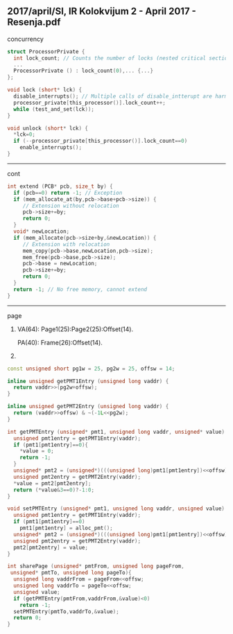 2017/april/SI, IR Kolokvijum 2 - April 2017 - Resenja.pdf
--------------------------------------------------------------------------------
concurrency
```cpp
struct ProcessorPrivate {
  int lock_count; // Counts the number of locks (nested critical sections)
  ...
  ProcessorPrivate () : lock_count(0),... {...}
};

void lock (short* lck) {
  disable_interrupts(); // Multiple calls of disable_intterupt are harmless
  processor_private[this_processor()].lock_count++;
  while (test_and_set(lck));
}

void unlock (short* lck) {
  *lck=0;
  if (--processor_private[this_processor()].lock_count==0)
    enable_interrupts();
}
```
--------------------------------------------------------------------------------
cont
```cpp
int extend (PCB* pcb, size_t by) {
  if (pcb==0) return -1; // Exception
  if (mem_allocate_at(by,pcb->base+pcb->size)) {
     // Extension without relocation
     pcb->size+=by;
     return 0;
  }
  void* newLocation;
  if (mem_allocate(pcb->size+by,&newLocation)) {
     // Extension with relocation
     mem_copy(pcb->base,newLocation,pcb->size);
     mem_free(pcb->base,pcb->size);
     pcb->base = newLocation;
     pcb->size+=by;
     return 0;
  }
  return -1; // No free memory, cannot extend
}
```

--------------------------------------------------------------------------------
page
1. VA(64): Page1(25):Page2(25):Offset(14).
   
   PA(40): Frame(26):Offset(14).
2. 
```cpp
const unsigned short pg1w = 25, pg2w = 25, offsw = 14;

inline unsigned getPMT1Entry (unsigned long vaddr) {
  return vaddr>>(pg2w+offsw);
}

inline unsigned getPMT2Entry (unsigned long vaddr) {
  return (vaddr>>offsw) & ~(-1L<<pg2w);
}

int getPMTEntry (unsigned* pmt1, unsigned long vaddr, unsigned* value) {
  unsigned pmt1entry = getPMT1Entry(vaddr);
  if (pmt1[pmt1entry]==0){
    *value = 0;
    return -1;
  }
  unsigned* pmt2 = (unsigned*)(((unsigned long)pmt1[pmt1entry])<<offsw);
  unsigned pmt2entry = getPMT2Entry(vaddr);
  *value = pmt2[pmt2entry];
  return (*value&3==0)?-1:0;
}

void setPMTEntry (unsigned* pmt1, unsigned long vaddr, unsigned value) {
  unsigned pmt1entry = getPMT1Entry(vaddr);
  if (pmt1[pmt1entry]==0)
    pmt1[pmt1entry] = alloc_pmt();
  unsigned* pmt2 = (unsigned*)(((unsigned long)pmt1[pmt1entry])<<offsw);
  unsigned pmt2entry = getPMT2Entry(vaddr);
  pmt2[pmt2entry] = value;
}

int sharePage (unsigned* pmtFrom, unsigned long pageFrom,
 unsigned* pmtTo, unsigned long pageTo){
  unsigned long vaddrFrom = pageFrom<<offsw;
  unsigned long vaddrTo = pageTo<<offsw;
  unsigned value;
  if (getPMTEntry(pmtFrom,vaddrFrom,&value)<0)
    return -1;
  setPMTEntry(pmtTo,vaddrTo,&value);
  return 0;
}
```
